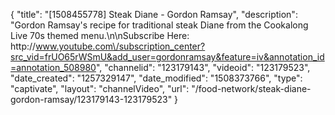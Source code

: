 {
    "title": "[1508455778] Steak Diane - Gordon Ramsay",
    "description": "Gordon Ramsay's recipe for traditional steak Diane from the Cookalong Live 70s themed menu.\n\nSubscribe Here: http:\/\/www.youtube.com\/subscription_center?src_vid=frUO65rWSmU&add_user=gordonramsay&feature=iv&annotation_id=annotation_508980",
    "channelid": "123179143",
    "videoid": "123179523",
    "date_created": "1257329147",
    "date_modified": "1508373766",
    "type": "captivate",
    "layout": "channelVideo",
    "url": "\/food-network\/steak-diane-gordon-ramsay\/123179143-123179523"
}